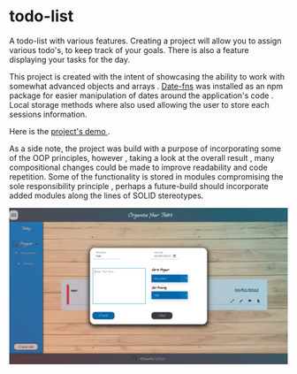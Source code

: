 # todo-list

A todo-list with various features. Creating a project will allow you to assign various todo's, to keep track of your goals. There is also a feature displaying your tasks for the day.

This project is created with the intent of showcasing the ability to work with somewhat advanced objects and arrays . <a href="https://date-fns.org/">Date-fns</a> was installed as an npm package for easier manipulation of dates around the application's code . Local storage methods where also used allowing the user to store each sessions information.

Here is the <a href="https://kiwasthal.github.io/todo-list/"> project's demo </a>.

As a side note, the project was build with a purpose of incorporating some of the OOP principles, however , taking a look at the overall result , many compositional changes could be made to improve readability and code repetition. Some of the functionality is stored in modules compromising the sole responsibility principle , perhaps a future-build should incorporate added modules along the lines of SOLID stereotypes.

<img src="./src/assets/list-demo.png">
